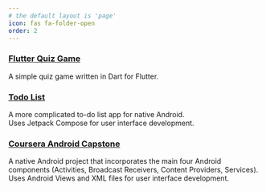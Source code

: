 ```yaml
---
# the default layout is 'page'
icon: fas fa-folder-open
order: 2
---
```


### [Flutter Quiz Game](/posts/flutter-quiz/)
A simple quiz game written in Dart for Flutter.
### [Todo List](/posts/android-todo/)
A more complicated to-do list app for native Android.<br>
Uses Jetpack Compose for user interface development.
### [Coursera Android Capstone](/posts/capstone)
A native Android project that incorporates the main four Android components (Activities, Broadcast Receivers, Content Providers, Services).<br>
Uses Android Views and XML files for user interface development.